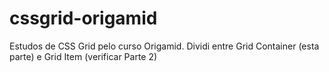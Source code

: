 # cssgrid-origamid
Estudos de CSS Grid pelo curso Origamid. Dividi entre Grid Container (esta parte) e Grid Item (verificar Parte 2)


